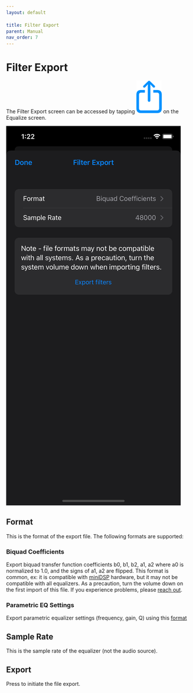 ```yaml
---
layout: default

title: Filter Export
parent: Manual
nav_order: 7
---
```


# Filter Export
The Filter Export screen can be accessed by tapping <img src="/assets/img/export.png" alt="Export" class="app-icon"> on the Equalize screen.

<img src="/assets/img/filter_export.png" alt="Filter export screen" class="app-portrait">

## Format
This is the format of the export file.  The following formats are supported:

### Biquad Coefficients
Export biquad transfer function coefficients b0, b1, b2, a1, a2 where a0 is normalized to 1.0, and the signs of a1, a2 are flipped.  This format is common, ex: it is compatible with [miniDSP](https://www.minidsp.com) hardware, but it may not be compatible with all equalizers.  As a precaution, turn the volume down on the first import of this file.  If you experience problems, please [reach out](mailto:support@housecurve.com).

### Parametric EQ Settings
Export parametric equalizer settings (frequency, gain, Q) using this [format](https://sourceforge.net/p/equalizerapo/wiki/Configuration%20reference)

## Sample Rate
This is the sample rate of the equalizer (not the audio source).

## Export
Press to initiate the file export.


